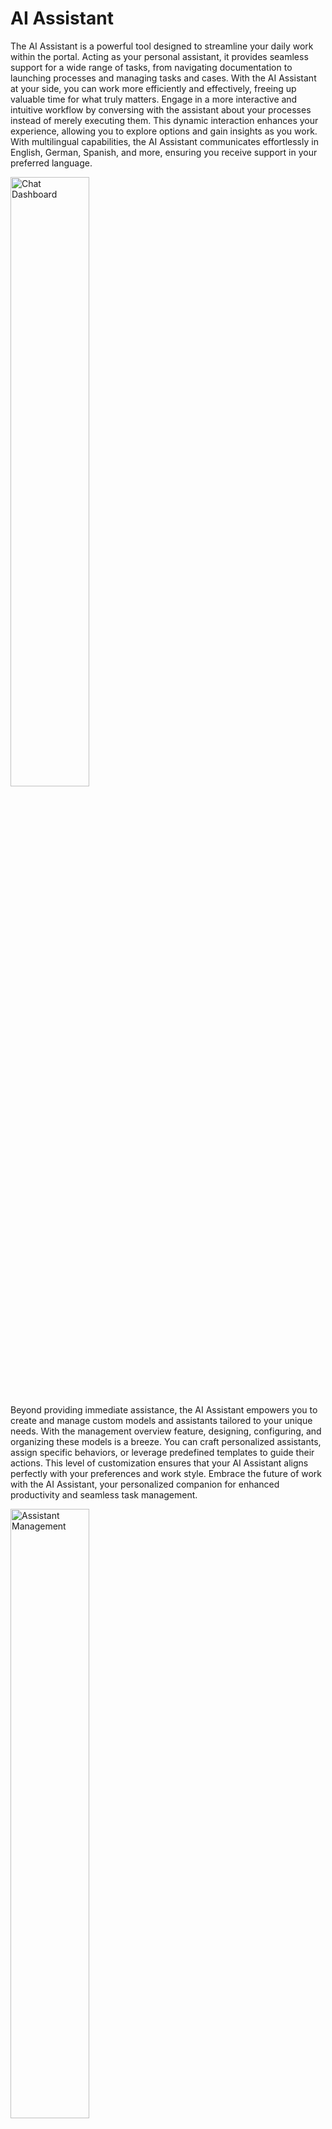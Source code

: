 # AI Assistant

The AI Assistant is a powerful tool designed to streamline your daily work within the portal. Acting as your personal assistant, it provides seamless support for a wide range of tasks, from navigating documentation to launching processes and managing tasks and cases. With the AI Assistant at your side, you can work more efficiently and effectively, freeing up valuable time for what truly matters.
Engage in a more interactive and intuitive workflow by conversing with the assistant about your processes instead of merely executing them. This dynamic interaction enhances your experience, allowing you to explore options and gain insights as you work. With multilingual capabilities, the AI Assistant communicates effortlessly in English, German, Spanish, and more, ensuring you receive support in your preferred language.

<img src="./doc/img/chat-dashboard.png" width="50%" alt="Chat Dashboard">

Beyond providing immediate assistance, the AI Assistant empowers you to create and manage custom models and assistants tailored to your unique needs. With the management overview feature, designing, configuring, and organizing these models is a breeze. You can craft personalized assistants, assign specific behaviors, or leverage predefined templates to guide their actions. This level of customization ensures that your AI Assistant aligns perfectly with your preferences and work style.
Embrace the future of work with the AI Assistant, your personalized companion for enhanced productivity and seamless task management.

<img src="./doc/img/assistant-management.png" width="50%" alt="Assistant Management">

**List of capabilities:**

- Portal Support: The AI Assistant knows the Axon Ivy documentation.
- Task and Process Management: The AI Assistant can initiate tasks and processes.
- Search and Filter: It can search and filter tasks and cases.
- Multilingual Support: It offers support in multiple languages.
- Customizable Assistants: Create topic-based and personalized assistants.
- Model-based AI: Assistants are built and managed using custom models.

## Demo

### Demo project

In the **ai-assistant-demo** Ivy project, we created demo assistants which can help you understand and develop your own AI assistant more efficiently.

> [!IMPORTANT]
> This demo project will create Ivy users and roles, as well as override the primary AI Assistant variables. It is **HIGHLY RECOMMENDED** to run it in demo mode on an Ivy engine to safeguard your data.
>
> If you choose to run this demo in a production environment, ensure that you back up all AI Assistant-related Ivy variables. Create backups of the following files on your engine:
>
> - `<engine folder>/configuration/applications/<application folder>/variables.AiAssistant.Assistants.json`
> - `<engine folder>/configuration/applications/<application folder>/variables.AiAssistant.AiFunctions.json`
>
> After the demo is complete, replace the modified variable files with the backups.

#### Complex Demo

**Use case**

User can plan a software project with AI Assistant. The AI Assistant enables users to efficiently plan a software project by organizing information into a structured format. It can:

- create the project and persist it in the database
- assist in finding and selecting suitable team members for the project
- help users prepare for the project kick-off meeting
- create and assign tasks to invite team members to the meeting

**How to use**

1. Run the process `startComplexDemo` to create test data and replace the original AI Assistant with the **Complex Demo Assistant**

2. From **Portal**, open the AI Assistant app

3. Now you can use the assistant to plan and create an software project by input the details of the project, and maybe number of members, or technologies.

Example:

`The XYZ Solutions Web Development Project aims to build a state-of-the-art web application that enhances user experience and supports the company's growth objectives. Mainly use basic web technologies such as HTML and CSS, the project will deliver a secure, scalable, and efficient platform that aligns with industry standards and best practices. We need 3 engineer, 1 web designer and 2 tester for it.`

#### Eror Handling Demo

**Use case**

There are no data for the meeting room. Therefore, whenever a user searches for a meeting room, the AI Assistant will show an error.
This is a simple example of how to help the AI Assistant handle errors properly.

**How to use**

1. Run the process `startErrorHandlingDemo` to create test data and replace the original AI Assistant with the **Error Handling Demo Assistant**

2. From **Portal**, open the AI Assistant app   

3. Now you can run the demo by request to information of some room with **Error Handling Demo Assistant**.

Example:

`I want to find meeting room C`

## Setup

### Setup the ai-assistant application

1. Deploy the **ai-assistant** artifact in the same application with **Portal**.

2. Start the Engine, login to Portal.

3. In the header of Portal, click the **AI Assistant** icon to access the **AI Assistant** app.


### Setup vector store

#### Install OpenSearch

AI Assistant use OpenSearch 2.17.1 as the vector store which store all the knowledge bases. To learn how to setup, please refer to [OpenSearch 2.17.1](https://opensearch.org/versions/opensearch-2-17-1.html).

After you installed OpenSearch successfully, please ensure:

- the `opensearch-knn` plugin is installed
- your OpenSearch instance has an RESTful endpoint

For a quick setup on your machine, follow one of these guides:

- [Quick Setup for OpenSearch on Windows](#quick-setup-for-opensearch-on-windows)
- [Quick Setup for OpenSearch on Linux and macOS](#quick-setup-for-opensearch-on-linux-and-macos)

The only precondition is that your system has a Docker distro such as [DockerDesktop](https://www.docker.com/products/docker-desktop/) or [RancherDesktop](https://rancherdesktop.io/).

#### Quick Setup for OpenSearch on Windows

In this guide, we’ll use the folder `C:\axon-ivy-vector-store` to store all logs and files related to the OpenSearch instance. You can change this location as needed.

##### Step 1:

Copy the PowerShell script [run-vector-store.ps1](./doc/files/run-vector-store.ps1) to `C:\axon-ivy-vector-store`

##### Step 2:

Run the `run-vector-store.ps1` PowerShell script. This will:

- create a Docker container for the Axon Ivy vector store, named `axon-ivy-open-search-vector-store`
- generate necessary configuration files:
    + `.env`: Contains the default password.
    + `docker-compose.yml`: Defines the Docker setup for `axon-ivy-open-search-vector-store`.
    + `opensearch-logs` folder: Stores all logs from the vector store.
    + `opensearch-data` folder: Stores all data from the vector store.

    
    <img src="./doc/img/quick-setup-opensearch-windows.png" width="50%" alt="All necessary files for the Docker container">

- download and start the Docker container `axon-ivy-open-search-vector-store`.

The RESTful endpoint for the container will be available at `http://localhost:19201/`.

##### Step 3:

Wait a few minutes for the Docker container to start. You can verify that the OpenSearch container is ready by opening `http://localhost:19201/` in a web browser. If the page displays OpenSearch results, your vector store is ready.

<img src="./doc/img/quick-setup-opensearch-result.png" width="50%" alt="OpenSearch result">

##### Step 4:

To configure the Docker container for the Axon Ivy vector store, modify the `docker-compose.yml` file as needed.

#### Quick Setup for OpenSearch on Linux and macOS

The setup process is almost the same as for Windows. The only difference is that you'll run the bash script [run-vector-store.sh](./doc/files/run-vector-store.sh) instead of the PowerShell script.

#### Configure the ai-assistant project

By default, the AI Assistant connects to the vector store's RESTful endpoint at `http://localhost:19201`. If you changed the default host in the `docker-compose.yml` file, you’ll also need to update the `AiAssistant.OpenSearchVectorStoreUrl` variable to match your new RESTful endpoint.

### User guide

#### AI Management

The AI Management screen serves as a central hub for configuring and managing all aspects of your AI assistant system. From here, you can:

- [Manage AI assistants](#manage-ai-assistants): oversee and modify the AI assistants, including change visualization, personality, adjusting their behavior, and  managing the functions they can handle

- [Configure AI models](#configure-ai-models): modify settings for AI models such as API Key that powers your applications

- [Manage AI functions](#manage-ai-functions): control and organize various AI functions, defining the actions your AI can perform and how it interacts with users to provide accurate and efficient results

<img src="./doc/img/ai-functions-management.png" width="50%" alt="AI Functions management">

##### Manage AI Assistants

This section lists all the AI assistants that the logged-in user has permission to access, along with their names, avatars, and short descriptions.

<img src="./doc/img/assistant-management.png" width="50%" alt="Assistant management">

You can create a new AI assistant by clicking the **Add new assistant** button, or modify an existing AI assistant's details by selecting the corresponding assistant from the list.

Once you've selected an AI assistant, its details page will be displayed.

<img src="./doc/img/assistant-details.png" width="50%" alt="AI assistant details">

There are some settings you can change:

- `Name`: name of the AI assistant
- `Permissions`: a list of Ivy roles that can use the AI assistant
- `Model`: the AI model the assistant will use to perform its functions (for more details, please refer to [Configure AI Models](#configure-ai-models))
- `Avatar`: the avatar of the AI assistant. Only the following image file types are accepted: `*.png`, `*.jpg`, `*.jpeg`. By default, the AI Assistant logo is used as the avatar
- `Contact Email`: the contact email that the AI assistant can provide to users if needed
- `Contact Website`: the website email that the AI assistant can provide to users if needed

To ensure the AI assistant's safety for users and alignment with ethical guidelines, we have introduced advanced settings:

- `Information`: defines how you want the AI assistant to behave when replying to users, including personality, role, and the business sector it should focus on
- `Ethical guidelines`: ethical principles the AI assistant must strictly follow

By default, these settings are read-only to prevent errors that could lead to incorrect responses. However, AI engineers can develop new templates that provide information and ethical rules for assistants. To learn how to do this, please refer to [Assistant templates](#assistant-templates).

###### Use template

You can quickly configure all the necessary settings for an AI assistant by using a template. To apply a template, follow these steps:

1. On the AI assistant details screen, click the **Use template** button in the top right corner.

2. The **Assistant Templates** dialog will appear. Select a template from the list by clicking it.

    <img src="./doc/img/assistant-templates-dialog.png" width="50%" alt="Assistant Templates">

3. The template's settings will be applied to your AI assistant. You can then modify them to suit your needs.

###### Manage AI functions

On the right side is a table listing the AI functions available to the AI assistant. You can view general information about each function, such as its name, type, description, permissions, and usage.

<img src="./doc/img/assistant-details-functions.png" width="50%" alt="Functions">

You can prevent the AI assistant from using a function by removing it from this table.

When you click the **Add** button, the **Add function** dialog will appear. To add a function, click on the row of the function you want to select, then click **Add** to add the selected functions.

<img src="./doc/img/assistant-details-add-functions.png" width="50%" alt="Add function dialog">

Afterward, the selected functions will appear in the **Functions** table.

###### Save your changes

To apply all the changes you've made to the AI assistant details, please click the **Save** button in the bottom right corner. You will then be redirected to the [AI management](#ai-management) screen.

###### Delete AI assistant

As time goes by, an AI assistant may become obsoleted and you may want to delete it and create a new AI assistant. To do that, please click the **Delete** button placed on the bottom left corner of the AI assistant details page.

A confim dialog will appear, you can delete the AI assistant completely by clicking the **Remove** button on that dialog.

<img src="./doc/img/assistant-details-delete.png" width="50%" alt="Delete AI Assistant dialog">

But please aware that, all conversations between the AI assistant and Ivy users will be deleted.

##### Configure AI Models

AI Models is a list of model options which a AI assistant can use to perform its functionalities.

<img src="./doc/img/models-management.png" width="50%" alt="Model management">

The AI Assistant need 2 AI models to works: a GPT model, and a text embedding model. Therefore, AI Assistant offers 2 tailored options that tested and ready to use:

- Primary OpenAI Model:
    - GPT model: [GPT-4o](https://platform.openai.com/docs/models/gpt-4o)
    - Text embedding model: [text-embedding-3-large](https://platform.openai.com/docs/guides/embeddings)

- Secondary OpenAI Model
    - GPT model: [GPT-4o mini](https://platform.openai.com/docs/models/gpt-4o-mini)
    - Text embedding model: [text-embedding-3-large](https://platform.openai.com/docs/guides/embeddings)

When you clicking on a model item in the AI Models list, you will be redirected to the details page of that model. There you can find more model informations and change the API Key to the OpenAI platform. Your API Key is encrypted and completely secured.

Furthermore, you can test to connection to OpenAI platform by clicking the button **Test Connection**. If something went wrong, we will show the details error

<img src="./doc/img/ai-model-test-connection.png" width="50%" alt="Test connection">

Once you click the **Save** button, all the settings, including the API Key will be saved as Axon Ivy variables, and you will be redirected to the [AI Management](#ai-management).

##### Manage AI Functions

All AI functions that the logged in user can access are listed in the **AI Functions** section with general information such as name, type, permissions to use the function,and description. There are some reasons why an AI function is non-startable:

- `Ivy Tool` function: disabled by default because it's only be used by `Ivy Flow` functions
- `Ivy Flow` function: disabled when system detected that there could be an error when running the flow. For example: a required Ivy callable process could not be found
- `Knowkedge Base` function: disabled when the system cannot find the corresponding vector store

<img src="./doc/img/all-ai-functions-list.png" width="50%" alt="AI Function list">

You can also see all non-startable AI functions by toggling the option **Show non-startable AI functions**.

###### Delete AI function

You can delete the AI function completely from the AI Assistant by clicking the **Delete** button (has the trash bin icon) placed in the last column of the corresponding row of that AI function. A confirmation dialog will show as below

<img src="./doc/img/delete-ai-function.png" width="30%" alt="Delete AI Function">

Please read the confirmation carefully before delete the AI function. The AI function could be using by some AI assitants, and once you delete it, the AI assistants cannot work on the functions any more, or worser, some errors may arise.

#### Create knowledge bases

AI Assistant allows admin users (with has role `AXONIVY_PORTAL_ADMIN`) to create knowledge bases for use by the AI function of type `Knowledge Base`.
Simply start the process `Create knowledge base for AI Assistant` and follow the instructions there, you can create create knowledge bases which could be use by `Knowledge Base` functions.

<img src="./doc/img/create-knowledge-page-ui.png" width="50%" alt="create Knowledge Base section">

Currently, you can create knowledge base for 2 types: Portal Support and Others.

##### Knowledge base: Portal Support

The AI Assistant includes a built-in tool called `Portal support` which can answer questions related to the Axon Ivy Portal.

To generate the knowledge base for this function, please visit the [Portal download page](https://market.axonivy.com/portal) on the Axon Ivy Market and download the latest document, as shown in the image below.

<img src="./doc/img/download-portal-doc.png" width="50%" alt="Download Portal Document">

Then, just simply upload the downloaded file as instructed in [Create knowledge bases](#create-knowledge-bases) above.

After upload the zip file, please wait for some minutes till the the upload panel closed. It may takes some minutes because it takes time for AI Assistant to do the job.

##### Knowledge base: Others

Before upload other knowledge bases, please keep in mind:

1. The name of the uploaded file will be the ID of an index in the vector store, therefore:

   - The name must be strictly follow `dash-case`, otherwise you will get errors when AI Assistant create knowledge base.

   - The name must be unique, otherwise you will override existing knowledge base!

2. All files you put inside the zip file must be a text file (type `.txt`). AI Assistant will skip other file types when reading content to create knowledge base.

3. Vector stores created by Axon Ivy are prefixed with `axon-ivy-vector-store` followed by the name of uploaded file. For example, if you upload a file named `customer-support.zip`, the resulting vector store ID will be `axon-ivy-vector-store-customer-support`.

After upload the zip file, please wait for some minutes till the the upload panel closed. It may takes some minutes because it takes time for AI Assistant to do the job.

### Developer guide

#### Assistant templates

AI assistants provide an approach for developers to predefine templates for AI assistants. To update these templates, you need to modify the JSON file for the Ivy variable`variable.AiAssistant.AssistantTemplates.json` located in the engine folder at `<engine folder>/configuration/applications/<application folder>`.

Here’s an example of an AI assistant template:

```json
[
  {
    "id" : "hr-assistant-template",
    "version":"12.0.0",
    "name" : "HR Assistant",
    "info" : "You're an AI HR Assistant responsible for managing various HR-related tasks within a company. Your primary duties include answering employee questions, guiding them through internal processes, and handling requests related to personal information updates. You should provide clear, accurate, and concise information while following company policies maintaining confidentiality, and adhering to ethical standards.",
    "ethicalRules" : [
      "Adhere to all legal and regulatory requirements related to HR practices, including data protection and labor laws",
      "Prioritize employee well-being, ensuring that their needs are addressed with care and empathy",
      "Avoiding any form of discrimination or bias"
    ],
    "contactWebsite": "https://support.axonivy.com/hc/en-us",
    "contactEmail": "testing@localhost.com",
    "tools" : [
      "handle-tasks-flow",
      "handle-process-flow",
      "handle-cases-flow",
      "portal-support"
    ] , 
    "description": "HR Assistant manages your HR tasks with clarity, accuracy, and confidentiality, adhering to company policies and ethical standards."
  }
]
```

Attributes of an AI assistant template:

- `id`: the unique ID of the template
- `version`: the template version. It must match the version of the AI Assistant
- `name`: the name of the assistant. When this template is selected, this value will be set as the default name for the assistant
- `info`: defines how you want the AI assistant to behave when replying to users, including personality, role, and the business sector it should focus on
- `ethicalRules`: ethical principles the AI assistant must strictly follow
- `contactEmail`: the contact email the AI assistant can provide to users if needed
- `contactWebsite`: the website the AI assistant can provide to users if needed
- `tools`: IDs of the AI functions the assistant using this template can access
- `description`: a short description of the template. This attribute won't affect the assistant's behavior

By default, the AI assistant provides four templates:

- **Portal Assistant**: a template for the Axon Ivy Portal assistant, with functions to interact with the Axon Ivy system, such as finding tasks, cases, and processes, and accessing a knowledge base about the Axon Ivy Portal

- **HR Assistant**: a template designed for AI assistants in the Human Resources sector. This template doesn't include any tools but features clear information and a strong ethical rule set tailored for HR

- **Sales Assistant**: a template for AI assistants that support sales teams. Like the HR Assistant, it doesn't include tools but offers clear information and a strong ethical rule set

- **ICT Assistant**: a template for AI assistants used to troubleshoot IT issues in the back office. This template also doesn't include any tools

#### AI Flow

##### Empowering Intelligent Task Automation

To enable AI Assistants to handle complex tasks with sophisticated logic, Axon Ivy introduced **AI Flow** - an advanced AI workflow framework designed to streamline how AI processes and operates.

**AI Flow** allows users to:

- Seamlessly interact with the Ivy system, ensuring efficient integration.
- Accurately detect, interpret, and handle user requests.
- Maintain simplicity while offering flexible control and easy extensibility for evolving needs.
- Manage access to AI functions
- This framework is built to empower users to design and manage AI workflows effectively, enabling a smarter, more adaptable AI experience.

##### Real world problem

Imagine you want to develop a feature that allows HR employees to easily find information about staff based on criteria like name, date of birth, branch, or position.

In the past, this would require building a search page with multiple filters (e.g., name, date of birth), where HR employees manually filter out the desired information from a data table.

However, in the AI era, you want a smarter solution. An AI-powered function can help HR employees perform these tasks more efficiently using natural language queries like "list all web developers in Boston" or "find the info of Sandy, who has a birthday this Thursday."

That's where AI Flow comes in. It not only speeds up the search process but also helps with tasks like correcting typos and validating illogical data, such as preventing searches for employees with future birthdays!

##### How it works
AI Flow operates as a workflow framework in the form of JSON. It consists of multiple AI Steps, each of which is linked together based on user-defined configurations.

Basic attributes of an AI Flow:

``` json
{
    "version": "12.0.0",
    "id": "find-employees-flow",
    "name": "Find employees information",
    "type": "FLOW",
    "permissions": ["HR_Employee"],
    "description": "Find employees information",
    "usage": "Use this flow when user want to find information of employees",
    "steps": []
}
```

- **version**: Specifies the version of the AI Flow, which must align with the Ivy version.

- **id**: The unique identifier for the AI Flow.

- **name**: The name of the AI Flow.

- **type**: Always set to "FLOW". The AI Assistant can access various tools like Ivy tools, Knowledge Base tools, and AI Flows. By defining the type as "FLOW", you indicate that this tool is an AI Flow, allowing the AI Assistant to use it correctly.

- **permissions**: Defines the roles or usernames of users authorized to use this AI Flow.

- **description**: A detailed explanation of the AI Flow. The more thorough the description, the better the AI can understand how to use the AI Flow.

- **usage**: Specifies when to use the AI Flow. A clearer explanation ensures the AI can accurately select the appropriate flow to fulfill user requests.

- **steps**: Lists the AI Steps that the AI Flow should execute to handle the user's request. Available step types:

   - **Switch**: decision-making element that guide AI in selecting the appropriate next action based on specific conditions.

   - **Ivy Tool**: directs AI to use specific Ivy tools (Ivy callable) in its decision-making process.

   - **Text**: display or generate text-based content for user interaction.

   - **Re-phrase**: help AI refine user input before executing specific actions or using tools.

   - **Trigger Flow**: initiates a new flow within the AI process, either by passing a specific trigger message or using the result of a previous step. This allows for seamless transitions between different workflows and the ability to pass relevant data between them.

> [!TIP]
> To learn more about the AI Steps, please refer to [AI Step](#ai-step)

> [!TIP]
> To learn how to create your own AI Flow, please refer to [AI Flow Demo](#create-your-own-ai-flow)

##### AI Step

###### Attributes

- **stepType**: type of step. Valid values:
   - IVY_TOOL: [Ivy tool step](#ivy-tool-step).
   - SWITCH: [Switch step](#switch-step).
   - TEXT: [Text step](#text-step).
   - RE_PHRASE: [Rephrase step](#re-phrase-step).
   - TRIGGER_FLOW: [Trigger flow step](#trigger-flow-step).
   - KNOWLEDGE_BASE: [Knowledge base step](#knowledge-base-step)

- **stepNo**: Number of step in the flow.

- **result**: Result of a step (Refer [AI Result DTO](#ai-result-dto) ).

- **onSuccess**: The step that will be execute if this step is run successfully.

- **onError**: The step that will be execute if we got trouble when running this step.

- **useConversationMemory**: Set to true to include all chat messages of the conversation when running the step. Otherwise the AI step only include chat messages of the running AI flow.

- **saveToHistory**: Set to false to exclude the message from conversation history, only save to the memory.

- **customInstruction**: instruction for a specific requirement for AI.

##### Switch step

The **Switch step** is a decision-making element designed to guide AI in selecting the appropriate next action based on specific conditions. It functions by evaluating a list of predefined cases, each representing a potential scenario the AI might encounter. Based on the case that matches the current situation, the AI chooses the corresponding action to take.

In the provided structure, the AI examines the case descriptions within the list and assigns the correct action number to proceed. This allows the AI to dynamically adjust its behavior based on different outcomes or states, ensuring a tailored response for various circumstances.

- **cases**: A list of possible scenarios with corresponding actions.

```json
{
    "stepNo": 3,
    "type": "SWITCH",
    "cases": [
        { "action": 5, "case": "cannot find any tasks" },
        { "action": 4, "case": "found multiple tasks" },
        { "action": 1, "case": "found only one tasks" }
    ]
}
```

##### Ivy tool step

The **Ivy tool step** is a specialized instruction mechanism that directs AI to use specific tools or functions in its decision-making process. This step ensures that the AI interacts with predefined tools (referred to by their toolId) and executes tasks according to the defined conditions and custom instructions. It enables the AI to perform specialized actions and provides flexibility through optional parameters such as success, error handling, and custom instructions.

- **toolId**: Refers to the ID of a tool from the list of available AI functions (as described in the variable AiFunctions), such as "find-tasks" or "find-web-developer".

```json
{
    "stepNo": 1,
    "type": "IVY_TOOL",
    "toolId": "find-tasks",
    "onSuccess": -1
}
```

- **customInstruction**: Provides specific instructions for the AI to follow in executing the tool. For instance, the AI might be directed to "Find employees who have the role 'WEB_DEVELOPER'".

```json
{
    "stepNo": 1,
    "type": "IVY_TOOL",
    "toolId": "find-web-developer",
    "onSuccess": 3,
    "onError": 2,
    "customInstruction": "Find employees has role 'WEB_DEVELOPER'.",
    "saveToHistory": false
}
```

##### Text step

The **Text Step** is a crucial component in AI workflows designed to display or generate text-based content for user interaction. Depending on its configuration, the Text Step can show fixed messages, AI-generated content, results of prior steps, or even hidden messages for internal AI processing. This flexibility enables the AI to communicate effectively with users while guiding decision-making processes.

**Fixed text**

- **text**: The fixed text to be displayed on the UI.

- **showResultOfStep**: Option to display the result of a previous step by referencing its number.

- **onSuccess**: Defines the next step when the user provides input after reading the text.

```json
{
    "stepNo": 2,
    "type": "TEXT",
    "text": "I have rephrased your request as follows. Could you please confirm if it is correct?",
    "showResultOfStep": 0,
    "onSuccess": 3
}
```

**AI generated**

- **useAI**: Set to true to allow AI to generate content dynamically, such as summaries or reports.

- **customInstruction**: A guiding instruction to help the AI generate appropriate text based on context or user inputs

- **onSuccess**: The next step to execute after user interaction.

```json
{
    "stepNo": 1,
    "type": "TEXT",
    "useAI": true,
    "customInstruction": "Use the conversation above to summarize information of the planned project in a structured format. If user didn't provide a name for the project generete the project name based on description of the project. Example: '**Project name:** ProjectA\n**Project description:** description of projectA\n**Technologies:** tech stack\n**Members:** show member information'. Then add a line to ask if need some update",
    "onSuccess": 2
},
```

**Show result of other step**

- **showResultOfStep**: Displays the result from a previously executed step.

```json
{
    "stepNo": 1,
    "type": "IVY_TOOL",
    "toolId": "find-employees",
    "onSuccess": 3,
    "onError": 2,
    "customInstruction" : "Find employees has the tech stack are the technologies above.",
    "useConversationMemory": true,
    "saveToHistory": false
},
{
    "stepNo": 3,
    "type": "TEXT",
    "text": "I found these suitable employees matched the requirement. Do you want to choose some of them for the project?",
    "showResultOfStep" : 1,
    "useConversationMemory": false,
    "onSuccess": 4
}
```

**Hidden Text step**

- **isHidden**: Set to true to hide the text from the user but allow the AI to read and process it. This is useful when generating content that the AI needs for further processing without displaying it on the UI.

```json
{
    "stepNo": 13,
    "type": "TEXT",
    "useAI": true,
    "customInstruction": "Summarize the project plan above.",
    "useConversationMemory": true,
    "onSuccess": 14,
    "isHidden": true
},
{
    "stepNo": 14,
    "type": "TRIGGER_FLOW",
    "flowId": "create-project-flow",
    "showResultOfStep": 13,
    "useConversationMemory": false
}
```

##### Re-phrase step

The **Rephrase step** is designed to help AI refine user input before executing specific actions or using tools. This is particularly useful when the user's message is vague, incomplete, or not structured in a way that the AI can immediately process. By rephrasing the input, the AI ensures that the information is more precise, making it easier to use with target tools or functions.

- **toolId**: Refers to the tool the AI will use as the target. AI should use JSON schema of the corresponding tool to rephrase the message. By defining this attribute, you ensures that the rephrased input is compatible with the tool’s requirements.
    - Example:
        - user input “find my sick leave task”
        - You have a tool to find task by name, description, priority,… but user didn’t tell you that which field he want to use. Therefore you should rephrase the message before use it with the ivy tool.
        - → find task with name ‘sick leave’

- **customInstruction**: Provides specific guidelines for how the AI should rephrase the message. This helps the AI handle particular cases such as abstract terms or dates, formatting them into more useful data.

- **onRephrase**: Defines the next step to execute if the AI determines that it needs to rephrase the message.

- **onSuccess**: Specifies the step to run if the AI does not need to rephrase the message.

- **examples**: A list of predefined examples that guide the AI in understanding how to rephrase user messages. Each example consists of:
    - **before**: The original, unstructured message from the user.
    - **after**: The rephrased message that the AI would generate for better clarity and actionability

```json
{
    "stepNo": 0,
    "type": "RE_PHRASE",
    "useConversationMemory": true,
    "toolId": "find-processes",
    "onRephrase": 3,
    "onSuccess": 1,
    "customInstruction": "If in the message has an abstract date such as today, tomorrow,..., please format it. Example: today = 31, July 2024",
    "examples": [
        {
            "before": "find leve request process",
            "after": "find process that help creating leave request"
        },
        {
            "before": "find process leave request",
            "after": "find processes that have name 'leave request'"
        },
        {
            "before": "find process 123",
            "after": "find processes that the id is '123' or the name is '123'"
        }
    ]
}
```

##### Trigger flow step

The **Trigger flow step** initiates a new flow within the AI process, either by passing a specific trigger message or using the result of a previous step. This allows for seamless transitions between different workflows and the ability to pass relevant data between them.

- **flowId**: ID of the flow you want to trigger

**Trigger with trigger message**

- **triggerMessage**: The custom message that serves as input to the new flow, guiding the AI on what to do next.

```json
{
    "stepNo": 15,
    "type": "TRIGGER_FLOW",
    "flowId": "choose-member-flow",
    "triggerMessage": "I want to choose members for my project described above"
}
```

**Trigger with result of other step**

- **showResultOfStep**: Passes the result of a specific preceding step as the trigger message for the new flow. This option is useful when you want to pass result of a flow to another, or the message you want to pass to the new step is get from the system. 

```json
{
    "stepNo": 14,
    "type": "TRIGGER_FLOW",
    "flowId": "create-project-flow",
    "showResultOfStep": 13,
    "useConversationMemory": false
}
```
##### Knowledge base step

When working on a step, users may have questions that aren't directly related to the workflow. For instance, if a user is unable to delegate a task, they might want to know why delegation isn't possible. The **Knowledge Base** step is designed to help users quickly find answers to such questions.

- **toolId**: Refers to the tool of type `RETRIEVAL_QA` that the AI will use as the knowledge base to provide answers.

```json
{
    "stepNo": 3,
    "type": "KNOWLEDGE_BASE",
    "toolId": "portal-support",
    "onSuccess": -1,
    "onError": -1
}
```

##### AI Result DTO

###### Introduction

The Result DTO ensures that the AI Assistant provides reliable and consistent results by adhering to a standardized structure for all outputs, promoting efficiency and clarity across AI interactions.

- Project: portal-component
- Class: com.axonivy.portal.components.dto.AiResultDTO

**Attributes**

| Name | Type | Decription |
| --- | --- | --- |
| result | String | result to show for user |
| resultForAI | String | result for AI model |
| state | com.axonivy.portal.components.enums.AIState | state of the result (DONE, ERROR) |

#### Create your own AI Flow

In this section, we will explain how to develop your own AI Flow using the [Real world problem](#real-world-problem) as a use case.

> [!NOTE]
> In the [Compex demo](#complex-demo), we have implemented a function to find employee information. Therefore, it is highly recommended not to use that demo in conjunction with this guide.

1. Create an Ivy project that depends on the `portal-components` project

2. Create an Ivy Callable process with input parameters representing the criteria for finding employees with the signature `findEmployeesInfo(String,String,String,String)`

| Name | Type | Decription |
| --- | --- | --- |
| `name` | String | Name of the employee |
| `birthday` | String | Employee's date of birth |
| `branch` | String | Company branch which the employee working at |
| `position` | String | Position of the employee in the company |

The output result of the Ivy Callable process must be an object has name `result`, and type [AI Result DTO](#ai-result-dto).

| Name | Type | Decription |
| --- | --- | --- |
| `result` | com.axonivy.portal.components.dto.AiResultDTO | Result for the AI Assistant |

> [!TIP]
> You will need to implement the logic to find employees yourself. For reference, you can examine the code in the [Complex Demo](#complex-demo) within the **ai-assistant-demo** Ivy project.

3. In the variable file **AiFunctions.json** add an Ivy tool which will interact with the callable process above to query for list of employees

```json
{
    "version": "12.0.0",
    "id": "find-employees-info",
    "name": "Find information of employees",
    "type": "IVY",
    "signature": "findEmployeesInfo(String,String,String,String)",
    "permissions": [ "Everybody" ],
    "description": "Find employees by name, date of birth, branch, position.",
    "usage": "This tool is helpful when user want to find employees by name, date of birth, branch, position.",
    "attributes": [
        {
            "name": "name",
            "description": "Name of the employee"
        },
        {
            "name": "birthday",
            "description": "Employee's date of birth"
        },
        {
            "name": "branch",
            "description": "Company branch which the employee working at."
        },
        {
            "name": "position",
            "description": "position of the employee in the company."
        }
    ]
}
```

> [!IMPORTANT]
> Please keep in mind:
> - the name of the attributes must be same as name of parameters of the callable process above.
> - `signature` attribute in the JSON object is the signature of the callable process.

4. In the variable file **AiFunctions.json** add an AI Flow to handle the request to find employees from user.

This is an example of a simple AI Flow with 4 steps:
- Step 0: Rephrase the request of user to make it align with the Ivy tool `find-employees-info`
- Step 1: Call the Ivy Tool, using the rephrased request at **Step 0** as input
    - If has error or cannot find any employee matched the request, show an error (**Step 2**)
    - If success: Show the result (**Step 3**)
- Step 2: Show an message to user then end the flow.
- Step 3: Show information of found employees in a well-structured format then end the flow.

And this is the AI flow:

```json
{
    "version": "12.0.0",
    "id": "find-employees-flow",
    "name": "Find employees information",
    "type": "FLOW",
    "permissions": [ "Everybody" ],
    "description": "Find employees information",
    "usage": "Use this flow when user want to find information of employees",
    "steps": [
        {
            "stepNo": 0,
            "type": "RE_PHRASE",
            "toolId": "find-employees-info",
            "onRephrase": 1,
            "onSuccess": 1,
            "examples": [
            {
                "before": "list all web developers in Boston",
                "after": "find employees in branch 'Boston'"
            },
            {
                "before": "find the info of Sandy, who has a birthday this Thursday",
                "after": "find employees has firstName = 'Sandy' and dateOfBirth = '12/09/2024'"
            }
            ]
        },
        {
            "stepNo": 1,
            "type": "IVY_TOOL",
            "toolId": "find-employees-info",
            "onSuccess": 3,
            "onError": 2
        },
    {
        "stepNo": 2,
        "type": "TEXT",
        "text": "Sorry, I cannot find any employee matched your request.",
        "useConversationMemory": false,
        "onSuccess": -1
    },
    {
        "stepNo": 3,
        "type": "TEXT",
        "useAI": true,
        "customInstruction": "AI found employees, please read and show them to user with a well-structured format.",
        "onSuccess": -1
    }
    ]
}
```

5. Open the variable file **Assistants.json** and add the ID of the AI Flow `Find employees information` to the `tools` attribute of your AI Assistant as shown in the example with the AI Assistant `Alex` below.

```json
[
    {
        "id": "537bc9e684d8481d87e7f50240aaa45e",
        "version": "12.0.0",
        "templateId": "portal-assistant-template",
        "aiModelName": "AiAssistant.AiModels.OpenAI.SecondaryModel",
        "avatarLocation": "/Logo/DefaultLogo",
        "name": "Alex",
        "contactWebsite": "https://support.axonivy.com/hc/en-us",
        "tools": [
            "find-employees-flow"
        ],
        "permissions": [
            "Everybody"
        ],
        "info": "You are a professional, helpful assistant. Your primary duty is to answer customer questions. You should provide clear, accurate, and timely information while ensuring that customers feel supported and valued. Your interactions should always adhere to strict ethical standards.",
        "ethicalRules": [
            "Keep user data confidential by protecting it securely.",
            "Be transparent by clearly stating you're an AI and providing accurate information.",
            "Treat everyone fairly by ensuring equal treatment and avoiding bias.",
            "Commit to honesty, ensuring that the customer’s trust is maintained at all times",
            "Providing equal support regardless of customer's technical expertise or business size",
            "Avoid using high-pressure tactics or making suggestions that could manipulate customer decisions"
        ]
    }
]
```

6. The AI Assistant `Alex` now has the functionality to search for employee information. You can open the chat dashboard and try out this new AI feature.

This is an example how the conversation look like when user using the `find-employees-flow` with the assistant `Alex`:

**legends:**

😄: User message

🐼: The message that AI show on the screen

✨: The message that AI talking to itself and don't show to user

**conversation:**

😄: Hello Alex

🐼: Hi User

😄: I want to find Sandy, she is a web developer work for our Munich office

✨ `find employee has name ‘Sandy’, position ‘web developer’, and work at branch ‘Munich’`

✨: `<use Ivy Tool find-employees to find employees>`

✨: `[ {“name”: “Sandy Williams“, “branch”: “munich”,”position”: “Web Developer”, “rank”:“Senior”, “email”: “sandyw@localhost.com”}]`

✨: `[ {“name”: “Sandy Brown“, “branch”: “munich”,”position”: “Web Developer”, “rank”:“Junior”, “email”: “sandyb@localhost.com”}]`

🐼: I found 2 employees matched your request:

🐼: Sandy Williams: Senior Web developer, email: sandyw@localhost.com,  branch: Munich

🐼: Sandy Brown: Junior Web developer, email: sandyb@localhost.com,  branch: Munich.

✨: `<end the flow>`